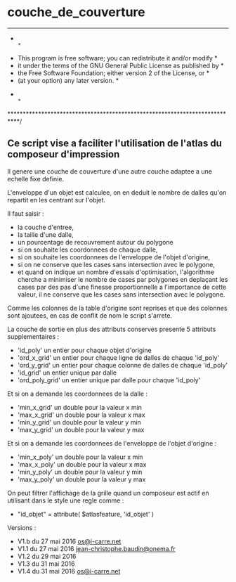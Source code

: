  couche_de_couverture 
======================

***************************************************************************
 *                                                                         *
 *   This program is free software; you can redistribute it and/or modify  *
 *   it under the terms of the GNU General Public License as published by  *
 *   the Free Software Foundation; either version 2 of the License, or     *
 *   (at your option) any later version.                                   *
 *                                                                         *
 ***************************************************************************/

Ce script vise a faciliter l'utilisation de l'atlas du composeur d'impression
-----------------------------------------------------------------------------

Il genere une couche de couverture d'une autre couche adaptee a une echelle fixe definie.

L'enveloppe d'un objet est calculee, on en deduit le nombre de dalles qu'on repartit en les centrant sur l'objet.

Il faut saisir :
- la couche d'entree,
- la taille d'une dalle,
- un pourcentage de recouvrement autour du polygone
- si on souhaite les coordonnees de chaque dalle,
- si on souhaite les coordonnees de l'enveloppe de l'objet d'origine,
- si on ne conserve que les cases sans intersection avec le polygone,
- et quand on indique un nombre d'essais d'optimisation, l'algorithme cherche a minimiser le nombre de cases par polygones
     en deplaçant les cases par des pas d'une finesse proportionnelle a l'importance de cette valeur, il ne conserve que
     les cases sans intersection avec le polygone.

Comme les colonnes de la table d'origine sont reprises et que des colonnes sont ajoutees, en cas de conflit de nom
le script s'arrete.

La couche de sortie en plus des attributs conserves presente 5 attributs supplementaires :
- 'id_poly'       un entier pour chaque objet d'origine
- 'ord_x_grid'    un entier pour chaque ligne de dalles de chaque 'id_poly'
- 'ord_y_grid'    un entier pour chaque colonne de dalles de chaque 'id_poly'
- 'id_grid'       un entier unique par dalle
- 'ord_poly_grid' un entier unique par dalle pour chaque 'id_poly'

Et si on a demande les coordonnees de la dalle :
- 'min_x_grid'    un double pour la valeur x min
- 'max_x_grid'    un double pour la valeur x max
- 'min_y_grid'    un double pour la valeur y min
- 'max_y_grid'    un double pour la valeur y max

Et si on a demande les coordonnees de l'enveloppe de l'objet d'origine :
- 'min_x_poly'    un double pour la valeur x min
- 'max_x_poly'    un double pour la valeur x max
- 'min_y_poly'    un double pour la valeur y min
- 'max_y_poly'    un double pour la valeur y max

On peut filtrer l'affichage de la grille quand un composeur est actif en utilisant dans le style une regle comme :
- "id_objet" = attribute( $atlasfeature, 'id_objet' )

Versions :
- V1.b du 27 mai 2016 os@i-carre.net
- V1.1 du 27 mai 2016 jean-christophe.baudin@onema.fr
- V1.2 du 29 mai 2016
- V1.3 du 31 mai 2016
- V1.4 du 31 mai 2016 os@i-carre.net
